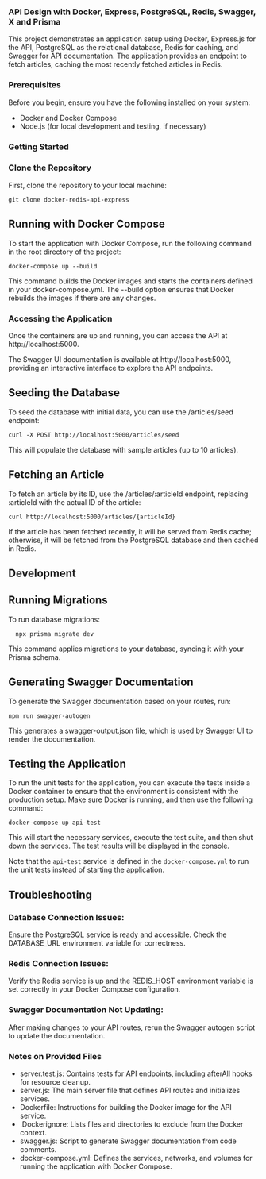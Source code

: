 ### API Design with Docker, Express, PostgreSQL, Redis, Swagger, X and Prisma
  This project demonstrates an application setup using Docker, Express.js for the API, PostgreSQL as the relational database, Redis for caching, and Swagger for API documentation. The application provides an endpoint to fetch articles, caching the most recently fetched articles in Redis.


### Prerequisites
  Before you begin, ensure you have the following installed on your system:
  - Docker and Docker Compose
  - Node.js (for local development and testing, if necessary)


### Getting Started
  ### Clone the Repository
  First, clone the repository to your local machine:

    git clone docker-redis-api-express


## Running with Docker Compose
  To start the application with Docker Compose, run the following command in the root directory of the project:

    docker-compose up --build

  This command builds the Docker images and starts the containers defined in your docker-compose.yml. The --build option ensures that Docker rebuilds the images if there are any changes.


### Accessing the Application
  Once the containers are up and running, you can access the API at http://localhost:5000.

  The Swagger UI documentation is available at http://localhost:5000, providing an interactive interface to explore the API endpoints.


## Seeding the Database
  To seed the database with initial data, you can use the /articles/seed endpoint:

    curl -X POST http://localhost:5000/articles/seed

  This will populate the database with sample articles (up to 10 articles).


## Fetching an Article
  To fetch an article by its ID, use the /articles/:articleId endpoint, replacing :articleId with the actual ID of the article:

    curl http://localhost:5000/articles/{articleId}

  If the article has been fetched recently, it will be served from Redis cache; otherwise, it will be fetched from the PostgreSQL database and then cached in Redis.


## Development
## Running Migrations
  To run database migrations:

      npx prisma migrate dev

  This command applies migrations to your database, syncing it with your Prisma schema.


## Generating Swagger Documentation
  To generate the Swagger documentation based on your routes, run:

    npm run swagger-autogen

  This generates a swagger-output.json file, which is used by Swagger UI to render the documentation.


## Testing the Application
 To run the unit tests for the application, you can execute the tests inside a Docker container to ensure that the environment is consistent with the production setup. Make sure Docker is running, and then use the following command:

    docker-compose up api-test

  This will start the necessary services, execute the test suite, and then shut down the services. The test results will be displayed in the console.

  Note that the `api-test` service is defined in the `docker-compose.yml` to run the unit tests instead of starting the application.


## Troubleshooting

  ### Database Connection Issues:
  Ensure the PostgreSQL service is ready and accessible. Check the DATABASE_URL environment variable for correctness.


  ### Redis Connection Issues:
  Verify the Redis service is up and the REDIS_HOST environment variable is set correctly in your Docker Compose configuration.


  ### Swagger Documentation Not Updating:
  After making changes to your API routes, rerun the Swagger autogen script to update the documentation.


### Notes on Provided Files
  - server.test.js: Contains tests for API endpoints, including afterAll hooks for resource cleanup.
  - server.js: The main server file that defines API routes and initializes services.
  - Dockerfile: Instructions for building the Docker image for the API service.
  - .Dockerignore: Lists files and directories to exclude from the Docker context.
  - swagger.js: Script to generate Swagger documentation from code comments.
  - docker-compose.yml: Defines the services, networks, and volumes for running the application with Docker Compose.
